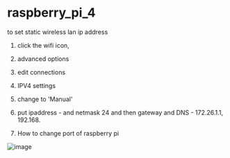 # raspberry_pi_4




to set static wireless lan ip address 
1. click the wifi icon,
2. advanced options
3. edit connections
4. IPV4 settings
5. change to 'Manual'
6. put ipaddress - and netmask 24 and then gateway and DNS - 172.26.1.1, 192.168.

7. How to change port of raspberry pi

![image](https://github.com/princekham/raspberry_pi_4/assets/16104631/2d285e18-be9e-4832-9904-30a808d80f67)

